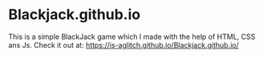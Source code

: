 # Blackjack.github.io
This is a simple BlackJack game which I made with the help of HTML, CSS ans Js.
Check it out at: https://is-aglitch.github.io/Blackjack.github.io/
